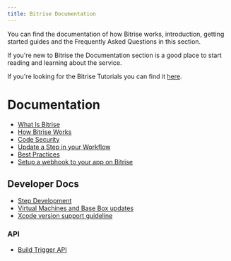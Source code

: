 ```yaml
---
title: Bitrise Documentation
---
```


You can find the documentation of how Bitrise works,
introduction, getting started guides
and the Frequently Asked Questions in this section.

If you're new to Bitrise the Documentation section
is a good place to start reading and learning about the service.

If you're looking for the Bitrise Tutorials you can find
it [here](/tutorials/index.html).

# Documentation

* [What Is Bitrise](/docs/what-is-bitrise.html)
* [How Bitrise Works](/docs/how-bitrise-works.html)
* [Code Security](/docs/code-security.html)
* [Update a Step in your Workflow](/docs/step-update.html)
* [Best Practices](/docs/best-practices.html)
* [Setup a webhook to your app on Bitrise](/docs/setup-webhook.html)

## Developer Docs

* [Step Development](/docs/step-dev.html)
* [Virtual Machines and Base Box updates](/docs/virtual-machine-updates.html)
* [Xcode version support guideline](/docs/xcode-version-support.html)

### API

* [Build Trigger API](/docs/api/build-trigger-api.html)
